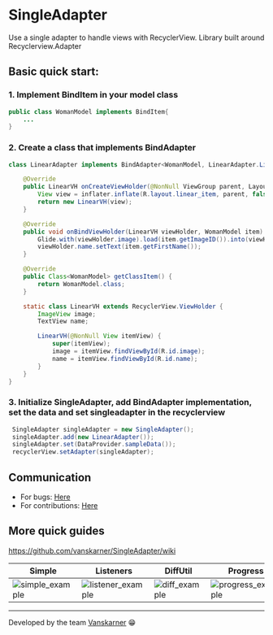 # SingleAdapter
Use a single adapter to handle views with RecyclerView. Library built around Recyclerview.Adapter

## Basic quick start:
### 1. Implement BindItem in your model class
```java
public class WomanModel implements BindItem{
    ...
}
```
### 2. Create a class that implements BindAdapter
```java
class LinearAdapter implements BindAdapter<WomanModel, LinearAdapter.LinearVH> {

    @Override
    public LinearVH onCreateViewHolder(@NonNull ViewGroup parent, LayoutInflater inflater) {
        View view = inflater.inflate(R.layout.linear_item, parent, false);
        return new LinearVH(view);
    }

    @Override
    public void onBindViewHolder(LinearVH viewHolder, WomanModel item) {
        Glide.with(viewHolder.image).load(item.getImageID()).into(viewHolder.image);
        viewHolder.name.setText(item.getFirstName());
    }

    @Override
    public Class<WomanModel> getClassItem() {
        return WomanModel.class;
    }

    static class LinearVH extends RecyclerView.ViewHolder {
        ImageView image;
        TextView name;

        LinearVH(@NonNull View itemView) {
            super(itemView);
            image = itemView.findViewById(R.id.image);
            name = itemView.findViewById(R.id.name);
        }
    }
}
```
### 3. Initialize SingleAdapter, add BindAdapter implementation, set the data and set singleadapter in the recyclerview
```java
 SingleAdapter singleAdapter = new SingleAdapter();
 singleAdapter.add(new LinearAdapter());
 singleAdapter.set(DataProvider.sampleData());
 recyclerView.setAdapter(singleAdapter);
 ```
 
## Communication
- For bugs: [Here](https://github.com/vanskarner/SingleAdapter/labels/bug)
- For contributions: [Here](https://github.com/vanskarner/SingleAdapter/labels/enhancement)

## More quick guides
https://github.com/vanskarner/SingleAdapter/wiki

| Simple | Listeners | DiffUtil | Progress |
| ------------- | ------------- | ------------- | ------------- |
| ![simple_example](https://user-images.githubusercontent.com/39975255/179115142-213ab9e3-79f9-4d2c-970c-01310520d81b.gif)  | ![listener_example](https://user-images.githubusercontent.com/39975255/179115612-92a1296e-9e74-4d57-affb-1c9abdfc5083.gif)  | ![diff_example](https://user-images.githubusercontent.com/39975255/179115701-acb54e9f-a2c8-4f81-aa20-8d76f106bb4c.gif)  | ![progress_example](https://user-images.githubusercontent.com/39975255/179115772-dc730f1c-b6f7-4fea-a698-76ebddd0afd9.gif)  |

---
Developed by the team [Vanskarner](https://github.com/vanskarner)  :grin:

